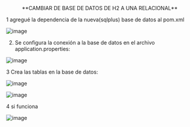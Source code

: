 <div align="center">**CAMBIAR DE BASE DE DATOS DE H2 A UNA RELACIONAL**</div>

1 agregué la dependencia de la nueva(sqlplus) base de datos al pom.xml


![image](https://github.com/SamanthaBermudezM/hotelBase/assets/148176004/373a9e92-2528-48f5-8613-272e72e02091)


2. Se configura la conexión a la base de datos en el archivo application.properties:


![image](https://github.com/SamanthaBermudezM/hotelBase/assets/148176004/421b30ac-d83c-41bc-805c-e51a50b938e7)


3 Crea las tablas en la base de datos:
 
 ![image](https://github.com/SamanthaBermudezM/hotelBase/assets/148176004/2dd8fdba-87e5-4ffd-b9db-564bca4fb302)

![image](https://github.com/SamanthaBermudezM/hotelBase/assets/148176004/6ce4647d-2663-4eb1-b699-f7426732c818)


4 si funciona
 
![image](https://github.com/SamanthaBermudezM/hotelBase/assets/148176004/bbc86951-89b2-43e4-9a24-e5915a5b1dd6)


